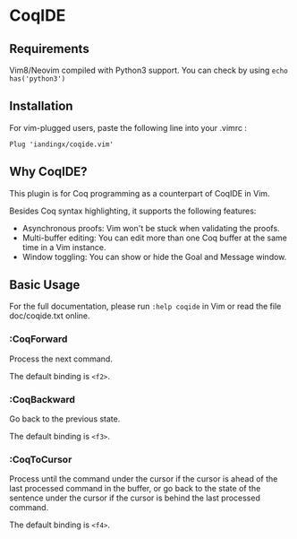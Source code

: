 # CoqIDE

## Requirements

Vim8/Neovim compiled with Python3 support. You can check by using `echo has('python3')`

## Installation
For vim-plugged users, paste the following line into your .vimrc :

    Plug 'iandingx/coqide.vim'

## Why CoqIDE?
This plugin is for Coq programming as a counterpart of CoqIDE in Vim.

Besides Coq syntax highlighting, it supports the following features:

- Asynchronous proofs: Vim won't be stuck when validating the proofs.
- Multi-buffer editing: You can edit more than one Coq buffer at the same time
  in a Vim instance.
- Window toggling: You can show or hide the Goal and Message window.

## Basic Usage
For the full documentation, please run `:help coqide` in Vim or read the file
doc/coqide.txt online.

### :CoqForward
Process the next command.

The default binding is `<f2>`.

### :CoqBackward
Go back to the previous state.

The default binding is `<f3>`.

### :CoqToCursor
Process until the command under the cursor if the cursor is ahead of the last
processed command in the buffer, or go back to the state of the sentence under
the cursor if the cursor is behind the last processed command.

The default binding is `<f4>`.
